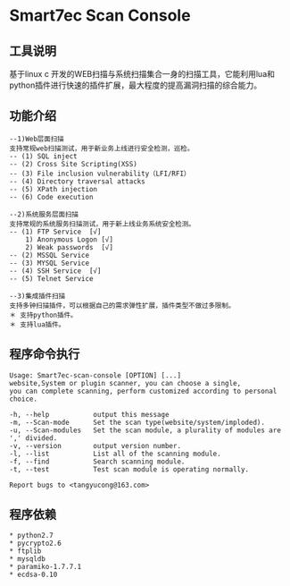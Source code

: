 # Smart7ec Scan Console

## 工具说明

基于linux c 开发的WEB扫描与系统扫描集合一身的扫描工具，它能利用lua和python插件进行快速的插件扩展，最大程度的提高漏洞扫描的综合能力。

## 功能介绍

    --1)Web层面扫描
	支持常规web扫描测试，用于新业务上线进行安全检测，巡检。
	-- (1) SQL inject
	-- (2) Cross Site Scripting(XSS)
	-- (3) File inclusion vulnerability（LFI/RFI）
	-- (4) Directory traversal attacks
	-- (5) XPath injection
	-- (6) Code execution

    --2)系统服务层面扫描
	支持常规的系统服务扫描测试，用于新上线业务系统安全检测。
	-- (1) FTP Service  [√]
		1) Anonymous Logon [√]
		2) Weak passwords  [√]
	-- (2) MSSQL Service
	-- (3) MYSQL Service
	-- (4) SSH Service  [√]
	-- (5) Telnet Service

    --3)集成插件扫描
	支持多钟扫描插件，可以根据自己的需求弹性扩展，插件类型不做过多限制。
	＊ 支持python插件。
	＊ 支持lua插件。

## 程序命令执行

    Usage: Smart7ec-scan-console [OPTION] [...] 
    website,System or plugin scanner, you can choose a single, 
    you can complete scanning, perform customized according to personal choice. 

    -h, --help           output this message
    -m, --Scan-mode      Set the scan type(website/system/imploded). 
    -u, --Scan-modules   Set the scan module, a plurality of modules are ',' divided.
    -v, --version        output version number.
    -l, --list           List all of the scanning module.
    -f, --find           Search scanning module.
    -t, --test           Test scan module is operating normally.

    Report bugs to <tangyucong@163.com> 

## 程序依赖
   
    * python2.7
    * pycrypto2.6
    * ftplib
    * mysqldb
    * paramiko-1.7.7.1
    * ecdsa-0.10

